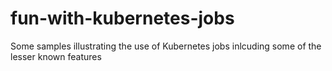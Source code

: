 # fun-with-kubernetes-jobs
Some samples illustrating the use of Kubernetes jobs inlcuding some of the lesser known features
